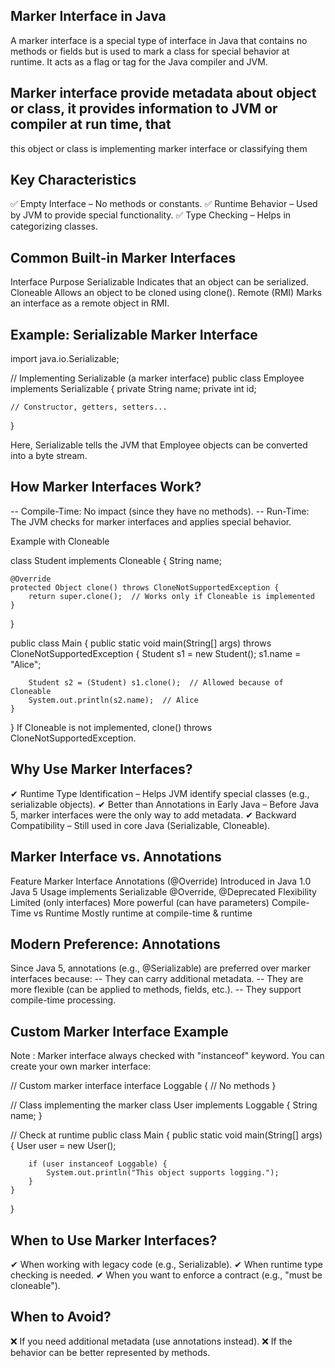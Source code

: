 ## Marker Interface in Java
   A marker interface is a special type of interface in Java that contains no methods or fields but is used to mark a 
   class for special behavior at runtime. It acts as a flag or tag for the Java compiler and JVM. 
## Marker interface provide metadata about object or class, it provides information to JVM or compiler at run time, that
   this object or class is implementing marker interface or classifying them

## Key Characteristics

✅ Empty Interface – No methods or constants.
✅ Runtime Behavior – Used by JVM to provide special functionality.
✅ Type Checking – Helps in categorizing classes.

## Common Built-in Marker Interfaces

Interface	            Purpose
Serializable	        Indicates that an object can be serialized.
Cloneable	            Allows an object to be cloned using clone().
Remote (RMI)	        Marks an interface as a remote object in RMI.

## Example: Serializable Marker Interface

import java.io.Serializable;

// Implementing Serializable (a marker interface)
public class Employee implements Serializable {
private String name;
private int id;

    // Constructor, getters, setters...
}

Here, Serializable tells the JVM that Employee objects can be converted into a byte stream.

## How Marker Interfaces Work?

-- Compile-Time: No impact (since they have no methods).
-- Run-Time: The JVM checks for marker interfaces and applies special behavior.

Example with Cloneable

class Student implements Cloneable {
String name;

    @Override
    protected Object clone() throws CloneNotSupportedException {
        return super.clone();  // Works only if Cloneable is implemented
    }
}

public class Main {
public static void main(String[] args) throws CloneNotSupportedException {
Student s1 = new Student();
s1.name = "Alice";

        Student s2 = (Student) s1.clone();  // Allowed because of Cloneable
        System.out.println(s2.name);  // Alice
    }
}
If Cloneable is not implemented, clone() throws CloneNotSupportedException.

## Why Use Marker Interfaces?

✔ Runtime Type Identification – Helps JVM identify special classes (e.g., serializable objects).
✔ Better than Annotations in Early Java – Before Java 5, marker interfaces were the only way to add metadata.
✔ Backward Compatibility – Still used in core Java (Serializable, Cloneable).

## Marker Interface vs. Annotations

Feature	                    Marker Interface	            Annotations (@Override)
Introduced in	            Java 1.0	                    Java 5
Usage	                    implements Serializable	        @Override, @Deprecated
Flexibility	                Limited (only interfaces)	    More powerful (can have parameters)
Compile-Time vs Runtime	    Mostly runtime	                at compile-time & runtime

## Modern Preference: Annotations

Since Java 5, annotations (e.g., @Serializable) are preferred over marker interfaces because:
-- They can carry additional metadata.
-- They are more flexible (can be applied to methods, fields, etc.).
-- They support compile-time processing.

## Custom Marker Interface Example
Note : Marker interface always checked with "instanceof" keyword.
You can create your own marker interface:

// Custom marker interface
interface Loggable {
// No methods
}

// Class implementing the marker
class User implements Loggable {
String name;
}

// Check at runtime
public class Main {
public static void main(String[] args) {
User user = new User();

        if (user instanceof Loggable) {
            System.out.println("This object supports logging.");
        }
    }
}

## When to Use Marker Interfaces?

✔ When working with legacy code (e.g., Serializable).
✔ When runtime type checking is needed.
✔ When you want to enforce a contract (e.g., "must be cloneable").

## When to Avoid?

❌ If you need additional metadata (use annotations instead).
❌ If the behavior can be better represented by methods.